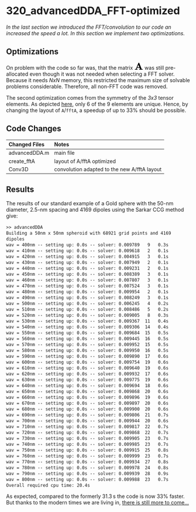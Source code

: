 # 320_advancedDDA_FFT-optimized

*In the last section we introduced the FFT/convolution to our code an increased the speed a lot. In this section we implement two optimizations.*

## Optimizations

On problem with the code so far was, that the matrix <img src="..\003_media\azPQdhk1g1.svg"> was still pre-allocated even though it was not needed when selecting a FFT solver. Because it needs *NxN* memory, this restricted the maximum size of solvable problems considerable. Therefore, all non-FFT code was removed.

The second optimization comes from the symmetry of the *3x3* tensor elements. As depicted [here](../100_simpleDDA#the-code), only 6 of the 9 elements are unique. Hence, by changing the layout of `A`/`fftA`, a speedup of up to 33% should be possible. 


## Code Changes

Changed Files           | Notes
:-----                  |:--------
advancedDDA.m           | main file
create_fftA             | layout of A/fftA optimized
Conv3D                  | convolution adapted to the new A/fftA layout


## Results

The results of our standard example of a Gold sphere with the 50-nm diameter, 2.5-nm spacing and 4169 dipoles using the Sarkar CCG method give: 

    >> advancedDDA
    Building a 50nm x 50nm spheroid with 68921 grid points and 4169 dipoles
    wav = 400nm -- setting up: 0.0s -- solver: 0.009789   9   0.3s 
    wav = 410nm -- setting up: 0.0s -- solver: 0.009618   2   0.1s 
    wav = 420nm -- setting up: 0.0s -- solver: 0.004915   3   0.1s 
    wav = 430nm -- setting up: 0.0s -- solver: 0.007949   2   0.1s 
    wav = 440nm -- setting up: 0.0s -- solver: 0.009231   2   0.1s 
    wav = 450nm -- setting up: 0.0s -- solver: 0.008389   3   0.1s 
    wav = 460nm -- setting up: 0.0s -- solver: 0.007807   3   0.1s 
    wav = 470nm -- setting up: 0.0s -- solver: 0.007524   3   0.1s 
    wav = 480nm -- setting up: 0.0s -- solver: 0.009954   2   0.1s 
    wav = 490nm -- setting up: 0.0s -- solver: 0.008249   3   0.1s 
    wav = 500nm -- setting up: 0.0s -- solver: 0.006245   4   0.2s 
    wav = 510nm -- setting up: 0.0s -- solver: 0.008486   5   0.2s 
    wav = 520nm -- setting up: 0.0s -- solver: 0.009005   8   0.3s 
    wav = 530nm -- setting up: 0.0s -- solver: 0.009367  11   0.4s 
    wav = 540nm -- setting up: 0.0s -- solver: 0.009306  14   0.4s 
    wav = 550nm -- setting up: 0.0s -- solver: 0.009684  15   0.5s 
    wav = 560nm -- setting up: 0.0s -- solver: 0.009445  16   0.5s 
    wav = 570nm -- setting up: 0.0s -- solver: 0.009952  15   0.5s 
    wav = 580nm -- setting up: 0.0s -- solver: 0.009950  16   0.5s 
    wav = 590nm -- setting up: 0.0s -- solver: 0.009890  17   0.6s 
    wav = 600nm -- setting up: 0.0s -- solver: 0.009754  19   0.6s 
    wav = 610nm -- setting up: 0.0s -- solver: 0.009640  19   0.6s 
    wav = 620nm -- setting up: 0.0s -- solver: 0.009932  17   0.6s 
    wav = 630nm -- setting up: 0.0s -- solver: 0.009775  19   0.6s 
    wav = 640nm -- setting up: 0.0s -- solver: 0.009694  18   0.6s 
    wav = 650nm -- setting up: 0.0s -- solver: 0.009868  20   0.6s 
    wav = 660nm -- setting up: 0.0s -- solver: 0.009896  19   0.6s 
    wav = 670nm -- setting up: 0.0s -- solver: 0.009897  20   0.6s 
    wav = 680nm -- setting up: 0.0s -- solver: 0.009900  20   0.6s 
    wav = 690nm -- setting up: 0.0s -- solver: 0.009806  21   0.7s 
    wav = 700nm -- setting up: 0.0s -- solver: 0.009944  20   0.6s 
    wav = 710nm -- setting up: 0.0s -- solver: 0.009817  22   0.7s 
    wav = 720nm -- setting up: 0.0s -- solver: 0.009868  22   0.7s 
    wav = 730nm -- setting up: 0.0s -- solver: 0.009905  23   0.7s 
    wav = 740nm -- setting up: 0.0s -- solver: 0.009985  23   0.7s 
    wav = 750nm -- setting up: 0.0s -- solver: 0.009915  25   0.8s 
    wav = 760nm -- setting up: 0.0s -- solver: 0.009999  23   0.7s 
    wav = 770nm -- setting up: 0.0s -- solver: 0.009934  27   0.8s 
    wav = 780nm -- setting up: 0.0s -- solver: 0.009978  24   0.8s 
    wav = 790nm -- setting up: 0.0s -- solver: 0.009939  28   0.9s 
    wav = 800nm -- setting up: 0.0s -- solver: 0.009988  23   0.7s 
    Overall required cpu time: 20.4s


As expected, compared to the formerly 31.3&thinsp;s the code is now 33% faster. But thanks to the modern times we are living in, [there is still more to come...](../320_advancedDDA_GPU)